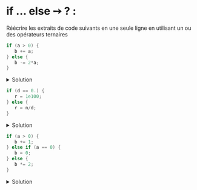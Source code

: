# if ... else ➙ ? :

Réécrire les extraits de code suivants en une seule ligne en utilisant un ou des opérateurs ternaires 

~~~cpp 
if (a > 0) {
   b += a;
} else {
   b -= 2*a; 
}
~~~

<details>
<summary>Solution</summary>

~~~cpp 
b += a > 0 ? a : -2*a; 
// plus propre que 
b = a > 0 ? b + a : b - 2a; 
~~~

</details>

~~~cpp 
if (d == 0.) {
   r = 1e100;
} else {
   r = n/d; 
}
~~~

<details>
<summary>Solution</summary>


~~~cpp 
r = d == 0. ? 1e100 : n/d;

// ou en utilisant le fait que la conversion de double en bool est équivalent à (d != 0)
r = d ? n / d : 1e100; 
~~~

</details>

~~~cpp 
if (a > 0) {
   b += 1;
} else if (a == 0) {
   b = 0;
} else {
   b *= 2;
}
~~~

<details>
<summary>Solution</summary>

~~~cpp 
b = a > 0 ? b + 1 : ( a == 0 ? 0 : 2 * b);
~~~
</details>
